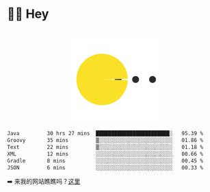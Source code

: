 
# 👋🏻 Hey
<div align="center">
	<br>
	<img src="https://raw.githubusercontent.com/Aniket965/Aniket965/master/pacman.svg?sanitize=true" width="200" height="200">
	<br>
</div>

<!--START_SECTION:waka-->

```text
Java         30 hrs 27 mins  ████████████████████████░   95.39 %
Groovy       35 mins         ▒░░░░░░░░░░░░░░░░░░░░░░░░   01.86 %
Text         22 mins         ▒░░░░░░░░░░░░░░░░░░░░░░░░   01.18 %
XML          12 mins         ░░░░░░░░░░░░░░░░░░░░░░░░░   00.66 %
Gradle       8 mins          ░░░░░░░░░░░░░░░░░░░░░░░░░   00.45 %
JSON         6 mins          ░░░░░░░░░░░░░░░░░░░░░░░░░   00.33 %
```

<!--END_SECTION:waka-->

 ➡️  来我的网站瞧瞧吗？[这里](https://www.shaolongfei.com)
